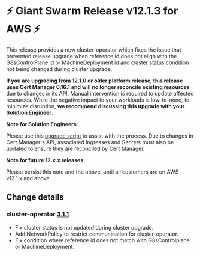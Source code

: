 # :zap: Giant Swarm Release v12.1.3 for AWS :zap:

This release provides a new cluster-operator which fixes the issue that prevented release upgrade when reference id does not align with the G8sControlPlane id or MachineDeployment id and cluster status condition not being changed during cluster upgrade. 

**If you are upgrading from 12.1.0 or older platform release, this release uses Cert Manager 0.16.1 and will no longer reconcile existing resources** due to changes in its API. Manual intervention is required to update affected resources. While the negative impact to your workloads is low-to-none, to minimize disruption, **we recommend discussing this upgrade with your Solution Engineer**.

**Note for Solution Engineers:**

Please use this [upgrade script](https://github.com/giantswarm/cert-manager-app/blob/master/files/migrate-v090-to-v200.sh) to assist with the process. Due to changes in Cert Manager's API, associated Ingresses and Secrets must also be updated to ensure they are reconciled by Cert Manager.

**Note for future 12.x.x releases:**

Please persist this note and the above, until all customers are on AWS v12.1.x and above.

## Change details

### cluster-operator [3.1.1](https://github.com/giantswarm/cluster-operator/releases/tag/v3.1.1)

- Fix cluster status is not updated during cluster upgrade.
- Add NetworkPolicy to restrict communication for cluster-operator. 
- Fix condition where reference id does not match with G8sControlplane or MachineDeployment.
